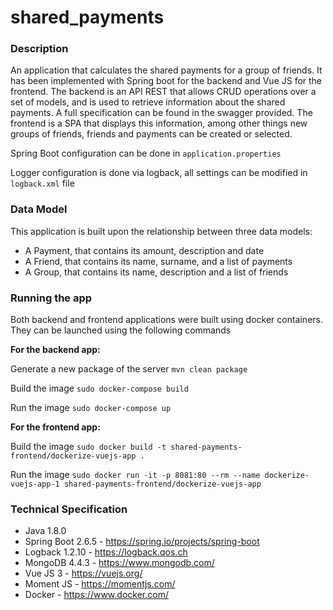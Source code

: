 # shared_payments
### Description
An application that calculates the shared payments for a group of friends. 
It has been implemented with Spring boot for the backend and Vue JS for the frontend.
The backend is an API REST that allows CRUD operations over a set of models, and is used to retrieve information about the shared payments.
A full specification can be found in the swagger provided.
The frontend is a SPA that displays this information, among other things new groups of friends, friends and payments can be created or selected.

Spring Boot configuration can be done in `application.properties`

Logger configuration is done via logback, all settings can be modified in `logback.xml` file

### Data Model
This application is built upon the relationship between three data models:
- A Payment, that contains its amount, description and date
- A Friend, that contains its name, surname, and a list of payments
- A Group, that contains its name, description and a list of friends

### Running the app
Both backend and frontend applications were built using docker containers. They can be launched using the following commands

**For the backend app:**

Generate a new package of the server
`mvn clean package`

Build the image
`sudo docker-compose build`

Run the image
`sudo docker-compose up`

**For the frontend app:**

Build the image
`sudo docker build -t shared-payments-frontend/dockerize-vuejs-app .`

Run the image
`sudo docker run -it -p 8081:80 --rm --name dockerize-vuejs-app-1 shared-payments-frontend/dockerize-vuejs-app`

### Technical Specification
- Java 1.8.0
- Spring Boot 2.6.5 - https://spring.io/projects/spring-boot
- Logback 1.2.10 - https://logback.qos.ch
- MongoDB 4.4.3 - https://www.mongodb.com/
- Vue JS 3 - https://vuejs.org/
- Moment JS - https://momentjs.com/
- Docker - https://www.docker.com/
